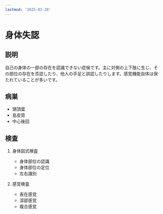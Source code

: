 ```yaml
---
lastmod: '2025-03-20'
---
```


# 身体失認

## 説明

自己の身体の一部の存在を認識できない症候です。主に対側の上下肢に生じ、その部位の存在を否認したり、他人の手足と誤認したりします。感覚機能自体は保たれていることが多いです。

## 病巣

- 頭頂葉
- 島皮質
- 中心後回

## 検査

1. 身体図式検査

   - 身体部位の認識
   - 身体部位の定位
   - 左右識別

2. 感覚検査
   - 表在感覚
   - 深部感覚
   - 複合感覚
